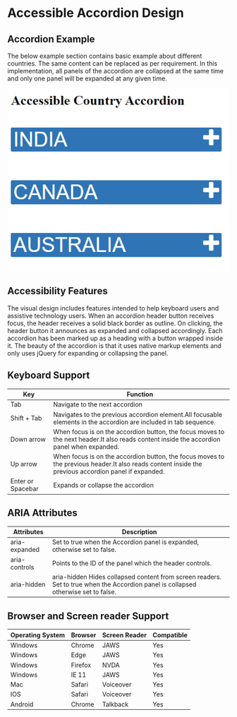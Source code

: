 # Accessible Accordion Design
## Accordion Example
The below example section contains basic example about different countries. The same content can be replaced as per requirement. In this implementation, all panels of the accordion are collapsed at the same time and only one panel will be expanded at any given time.

![Accessible Accordion](Images/accordion.png)

## Accessibility Features
The visual design includes features intended to help keyboard users and assistive technology users. When an accordion header button receives focus, the header receives a solid black border as outline. On clicking, the header button it announces as expanded and collapsed accordingly. Each accordion has been marked up as a heading with a button wrapped inside it. The beauty of the accordion is that it uses native markup elements and only uses jQuery for expanding or collapsing the panel. 
## Keyboard Support
|  Key |  Function|
|---|---|
| Tab  |  Navigate to the next accordion |
| Shift + Tab  | Navigates to the previous accordion element.All focusable elements in the accordion are included in tab sequence.|
|  Down arrow |  When focus is on the accordion button, the focus moves to the next header.It also reads content inside the accordion panel when expanded.|
|  Up arrow | When focus is on the accordion button, the focus moves to the previous header.It also reads content inside the previous accordion panel if expanded.|
|  Enter or Spacebar | Expands or collapse the accordion  |

## ARIA Attributes

| Attributes  |  Description |
|---|---|
|  aria-expanded |  Set to true when the Accordion panel is expanded, otherwise set to false. |
|  aria-controls |  Points to the ID of the panel which the header controls. |
|  aria-hidden | aria-hidden	Hides collapsed content from screen readers. Set to true when the Accordion panel is collapsed otherwise set to false.  |
	
	
## Browser and Screen reader Support

| Operating System | Browser  | Screen Reader  | Compatible  |
|---|---|---|---|
|  Windows |  Chrome | JAWS  | Yes  |
|  Windows | Edge  |  JAWS | Yes  |
|  Windows | Firefox  | NVDA  | Yes  |
|  Windows |  IE 11 |  JAWS |  Yes |
| Mac  |  Safari |  Voiceover | Yes  |
|  IOS |  Safari | Voiceover  | Yes  |
|  Android |Chrome   | Talkback  | Yes  |
 		 	
			
			
			
	 		
			
			
			

